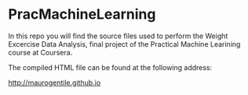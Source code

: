 PracMachineLearning
===================

In this repo you will find the source files used to perform the Weight Excercise Data Analysis, final project of the Practical Machine Learining course at Coursera.



The compiled HTML file can be found at the following address:

http://maurogentile.github.io
